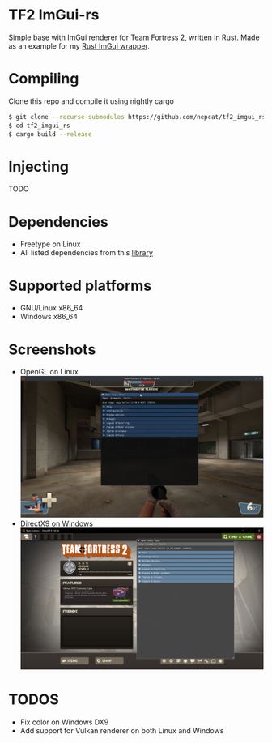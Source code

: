 # TF2 ImGui-rs
Simple base with ImGui renderer for Team Fortress 2, written in Rust. Made as an example for my [Rust ImGui wrapper](https://github.com/nepcat/imgui_rs).

# Compiling
Clone this repo and compile it using nightly cargo
```bash
$ git clone --recurse-submodules https://github.com/nepcat/tf2_imgui_rs
$ cd tf2_imgui_rs
$ cargo build --release
```

# Injecting
TODO

# Dependencies
* Freetype on Linux
* All listed dependencies from this [library](https://github.com/nepcat/imgui_rs?tab=readme-ov-file#dependencies)

# Supported platforms
* GNU/Linux x86_64
* Windows x86_64

# Screenshots
* OpenGL on Linux
![](./images/SDL2_OpenGL3.png)
* DirectX9 on Windows
![](./images/Win32_DirectX9.png)

# TODOS
* Fix color on Windows DX9
* Add support for Vulkan renderer on both Linux and Windows